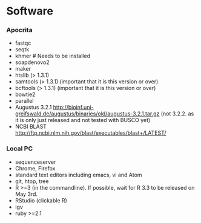 # Software

### Apocrita
* fastqc
* seqtk
* khmer    # Needs to be installed
* soapdenovo2
* maker
* htslib (> 1.3.1) 
* samtools (> 1.3.1) (important that it is this version or over)
* bcftools (> 1.3.1) (important that it is this version or over)
* bowtie2
* parallel
* Augustus 3.2.1 http://bioinf.uni-greifswald.de/augustus/binaries/old/augustus-3.2.1.tar.gz (not 3.2.2. as it is only just released and not tested with BUSCO yet)
* NCBI BLAST http://ftp.ncbi.nlm.nih.gov/blast/executables/blast+/LATEST/

### Local PC
* sequenceserver
* Chrome, Firefox
* standard text editors including emacs, vi and Atom
* git, htop, tree
* R >=3 (in the commandline). If possible, wait for R 3.3 to be released on May 3rd.  
* RStudio (clickable R)
* igv
* ruby >=2.1

